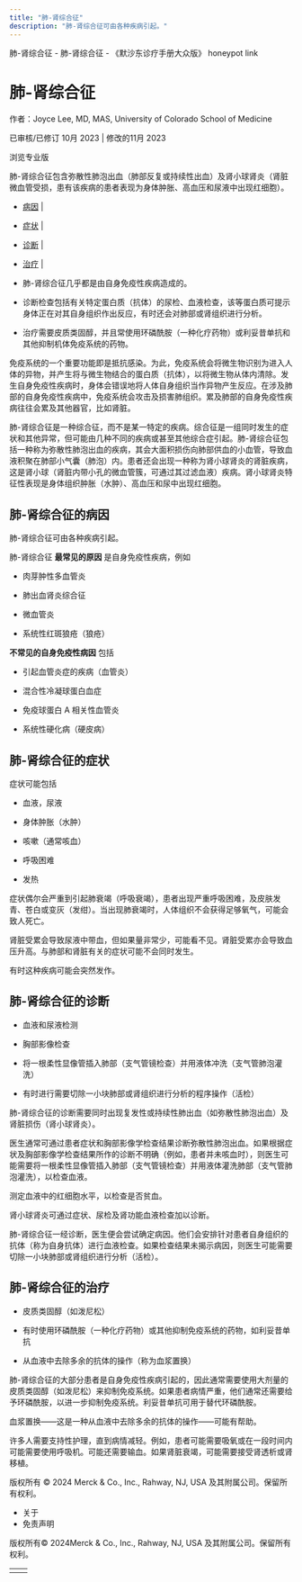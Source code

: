 ```yaml
---
title: "肺-肾综合征"
description: "肺-肾综合征可由各种疾病引起。"
---
```


﻿肺\-肾综合征 \- 肺\-肾综合征 \- 《默沙东诊疗手册大众版》 honeypot link

# 肺-肾综合征

作者：Joyce Lee, MD, MAS, University of Colorado School of Medicine

已审核/已修订 10月 2023 \| 修改的11月 2023

浏览专业版

肺-肾综合征包含弥散性肺泡出血（肺部反复或持续性出血）及肾小球肾炎（肾脏微血管受损，患有该疾病的患者表现为身体肿胀、高血压和尿液中出现红细胞）。

- [病因](#病因_v8552151_zh) \|
- [症状](#症状_v8552154_zh) \|
- [诊断](#诊断_v8552157_zh) \|
- [治疗](#治疗_v8552161_zh) \|

- 肺-肾综合征几乎都是由自身免疫性疾病造成的。

- 诊断检查包括有关特定蛋白质（抗体）的尿检、血液检查，该等蛋白质可提示身体正在对其自身组织作出反应，有时还会对肺部或肾组织进行分析。

- 治疗需要皮质类固醇，并且常使用环磷酰胺（一种化疗药物）或利妥昔单抗和其他抑制机体免疫系统的药物。


免疫系统的一个重要功能即是抵抗感染。为此，免疫系统会将微生物识别为进入人体的异物，并产生将与微生物结合的蛋白质（抗体），以将微生物从体内清除。发生自身免疫性疾病时，身体会错误地将人体自身组织当作异物产生反应。在涉及肺部的自身免疫性疾病中，免疫系统会攻击及损害肺组织。累及肺部的自身免疫性疾病往往会累及其他器官，比如肾脏。

肺-肾综合征是一种综合征，而不是某一特定的疾病。综合征是一组同时发生的症状和其他异常，但可能由几种不同的疾病或甚至其他综合症引起。肺-肾综合征包括一种称为弥散性肺泡出血的疾病，其会大面积损伤向肺部供血的小血管，导致血液积聚在肺部小气囊（肺泡）内。患者还会出现一种称为肾小球肾炎的肾脏疾病，这是肾小球（肾脏内带小孔的微血管簇，可通过其过滤血液）疾病。肾小球肾炎特征性表现是身体组织肿胀（水肿）、高血压和尿中出现红细胞。

## 肺-肾综合征的病因

肺-肾综合征可由各种疾病引起。

肺-肾综合征 **最常见的原因** 是自身免疫性疾病，例如

- 肉芽肿性多血管炎

- 肺出血肾炎综合征

- 微血管炎

- 系统性红斑狼疮（狼疮）


**不常见的自身免疫性病因** 包括

- 引起血管炎症的疾病（血管炎）

- 混合性冷凝球蛋白血症

- 免疫球蛋白 A 相关性血管炎

- 系统性硬化病（硬皮病）


## 肺-肾综合征的症状

症状可能包括

- 血液，尿液

- 身体肿胀（水肿）

- 咳嗽（通常咳血）

- 呼吸困难

- 发热


症状偶尔会严重到引起肺衰竭（呼吸衰竭），患者出现严重呼吸困难，及皮肤发青、苍白或变灰（发绀）。当出现肺衰竭时，人体组织不会获得足够氧气，可能会致人死亡。

肾脏受累会导致尿液中带血，但如果量非常少，可能看不见。肾脏受累亦会导致血压升高。与肺部和肾脏有关的症状可能不会同时发生。

有时这种疾病可能会突然发作。

## 肺-肾综合征的诊断

- 血液和尿液检测

- 胸部影像检查

- 将一根柔性显像管插入肺部（支气管镜检查）并用液体冲洗（支气管肺泡灌洗）

- 有时进行需要切除一小块肺部或肾组织进行分析的程序操作（活检）


肺-肾综合征的诊断需要同时出现复发性或持续性肺出血（如弥散性肺泡出血）及肾脏损伤（肾小球肾炎）。

医生通常可通过患者症状和胸部影像学检查结果诊断弥散性肺泡出血。如果根据症状及胸部影像学检查结果所作的诊断不明确（例如，患者并未咳血时），则医生可能需要将一根柔性显像管插入肺部（支气管镜检查）并用液体灌洗肺部（支气管肺泡灌洗），以检查血液。

测定血液中的红细胞水平，以检查是否贫血。

肾小球肾炎可通过症状、尿检及肾功能血液检查加以诊断。

肺-肾综合征一经诊断，医生便会尝试确定病因。他们会安排针对患者自身组织的抗体（称为自身抗体）进行血液检查。如果检查结果未揭示病因，则医生可能需要切除一小块肺部或肾组织进行分析（活检）。

## 肺-肾综合征的治疗

- 皮质类固醇（如泼尼松）

- 有时使用环磷酰胺（一种化疗药物）或其他抑制免疫系统的药物，如利妥昔单抗

- 从血液中去除多余的抗体的操作（称为血浆置换）


肺-肾综合征的大部分患者是自身免疫性疾病引起的，因此通常需要使用大剂量的皮质类固醇（如泼尼松）来抑制免疫系统。如果患者病情严重，他们通常还需要给予环磷酰胺，以进一步抑制免疫系统。利妥昔单抗可用于替代环磷酰胺。

血浆置换——这是一种从血液中去除多余的抗体的操作——可能有帮助。

许多人需要支持性护理，直到病情减轻。例如，患者可能需要吸氧或在一段时间内可能需要使用呼吸机。可能还需要输血。如果肾脏衰竭，可能需要接受肾透析或肾移植。



版权所有 © 2024
Merck & Co., Inc., Rahway, NJ, USA 及其附属公司。保留所有权利。

- 关于
- 免责声明

版权所有© 2024Merck & Co., Inc., Rahway, NJ, USA 及其附属公司。保留所有权利。

|     |     |
| --- | --- |
|  |  |